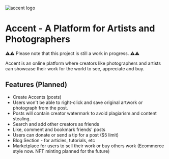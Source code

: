 ![accent logo](https://i.imgur.com/fhU8Wub.png)

# Accent - A Platform for Artists and Photographers

⚠️⚠️ Please note that this project is still a work in progress. ⚠️⚠️

Accent is an online platform where creators like photographers and artists can showcase their work for the world to see, appreciate and buy.

## Features (Planned)

- Create Accents (posts)
- Users won't be able to right-click and save original artwork or photograph from the post.
- Posts will contain creator watermark to avoid plagiarism and content stealing.
- Search and add other creators as friends
- Like, comment and bookmark friends' posts
- Users can donate or send a tip for a post ($5 limit)
- Blog Section - for articles, tutorials, etc
- Marketplace for users to sell their work or buy others work (Ecommerce style now. NFT minting planned for the future)
